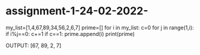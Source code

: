 # assignment-1-24-02-2022-
my_list=[1,4,67,89,34,56,2,6,7]
 prime=[]
 for i in my_list:
 c=0
 for j in range(1,i): 
if i%j==0:
 c+=1
 if c==1: 
prime.append(i)
 print(prime)
 
 OUTPUT: [67, 89, 2, 7]
